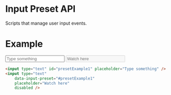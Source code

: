 # Input Preset API

Scripts that manage user input events.

# Example

<div class="example show-code">
    <input type="text" id="presetExample1" placeholder="Type something" />
    <input type="text"
        data-input-preset="#presetExample1"
        placeholder="Watch here"
        disabled />
</div>

```html
<input type="text" id="presetExample1" placeholder="Type something" />
<input type="text"
    data-input-preset="#presetExample1"
    placeholder="Watch here"
    disabled />
```
